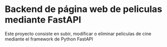# Backend de página web de peliculas mediante FastAPI

Este proyecto consiste en subir, modificar o eliminar peliculas de cine mediante el framework de Python FastAPI
